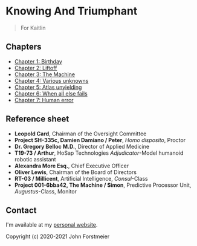 # Knowing And Triumphant

> For Kaitlin

## Chapters

* [Chapter 1: Birthday](chapter-1-birthday/index.md)
* [Chapter 2: Liftoff](chapter-2-liftoff/index.md)
* [Chapter 3: The Machine](chapter-3-the-machine/index.md)
* [Chapter 4: Various unknowns](chapter-4-various-unknowns/index.md)
* [Chapter 5: Atlas unyielding](chapter-5-atlas-unyielding/index.md)
* [Chapter 6: When all else fails](chapter-6-when-all-else-fails/index.md)
* [Chapter 7: Human error](chapter-7-human-error/index.md)

## Reference sheet

* **Leopold Card**, Chairman of the Oversight Committee
* **Project SH-335c, Damien Damiano / Peter**, _Homo disposito_, Proctor
* **Dr. Gregory Belloc M.D.**, Director of Applied Medicine
* **T19-73 / Arthur**, HoSap Technologies _Adjudicator_-Model humanoid robotic assistant
* **Alexandra More Esq.**, Chief Executive Officer
* **Oliver Lewis**, Chairman of the Board of Directors
* **RT-03 / Millicent**, Artificial Intelligence, _Consul_-Class
* **Project 001-6bba42, The Machine / Simon**, Predictive Processor Unit, _Augustus_-Class, Monitor

## Contact

I'm available at my [personal website](https://johnforstmeier.com).  

Copyright \(c\) 2020-2021 John Forstmeier  